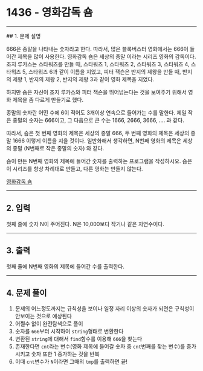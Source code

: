 # 1436 -  영화감독 숌

<hr/>
## 1. 문제 설명

666은 종말을 나타내는 숫자라고 한다. 따라서, 많은 블록버스터 영화에서는 666이 들어간 제목을 많이 사용한다. 영화감독 숌은 세상의 종말 이라는 시리즈 영화의 감독이다. 조지 루카스는 스타워즈를 만들 때, 스타워즈 1, 스타워즈 2, 스타워즈 3, 스타워즈 4, 스타워즈 5, 스타워즈 6과 같이 이름을 지었고, 피터 잭슨은 반지의 제왕을 만들 때, 반지의 제왕 1, 반지의 제왕 2, 반지의 제왕 3과 같이 영화 제목을 지었다.

하지만 숌은 자신이 조지 루카스와 피터 잭슨을 뛰어넘는다는 것을 보여주기 위해서 영화 제목을 좀 다르게 만들기로 했다.

종말의 숫자란 어떤 수에 6이 적어도 3개이상 연속으로 들어가는 수를 말한다. 제일 작은 종말의 숫자는 666이고, 그 다음으로 큰 수는 1666, 2666, 3666, .... 과 같다.

따라서, 숌은 첫 번째 영화의 제목은 세상의 종말 666, 두 번째 영화의 제목은 세상의 종말 1666 이렇게 이름을 지을 것이다. 일반화해서 생각하면, N번째 영화의 제목은 세상의 종말 (N번째로 작은 종말의 숫자) 와 같다.

숌이 만든 N번째 영화의 제목에 들어간 숫자를 출력하는 프로그램을 작성하시오. 숌은 이 시리즈를 항상 차례대로 만들고, 다른 영화는 만들지 않는다.

[영화감독 숌](<https://www.acmicpc.net/problem/1436>)

------

## 2. 입력

첫째 줄에 숫자 N이 주어진다. N은 10,000보다 작거나 같은 자연수이다.

------

## 3. 출력

첫째 줄에 N번째 영화의 제목에 들어간 수를 출력한다.

------

## 4. 문제 풀이

1. 문제의 어느정도까지는 규칙성을 보이나 일정 자리 이상의 숫자가 되면은 규칙성이 안보이는 것으로 예상된다
2. 어쩔수 없이 완전탐색으로 풀이
3. 숫자를 `666`부터 시작하여 `string`형태로 변환한다
4. 변환된 `string`에 대해서 `find`함수를 이용해 `666`을 찾는다
5. 존재한다면 `cnt`라는 변수(영화 제목에 들어갈 숫자 중 `cnt`번째를 찾는 변수)를 증가 시키고 숫자 또한 1 증가하는 것을 반복
6. 이때 `cnt`변수가 `N`이라면 그때의 `tmp`를 출력하면 끝!